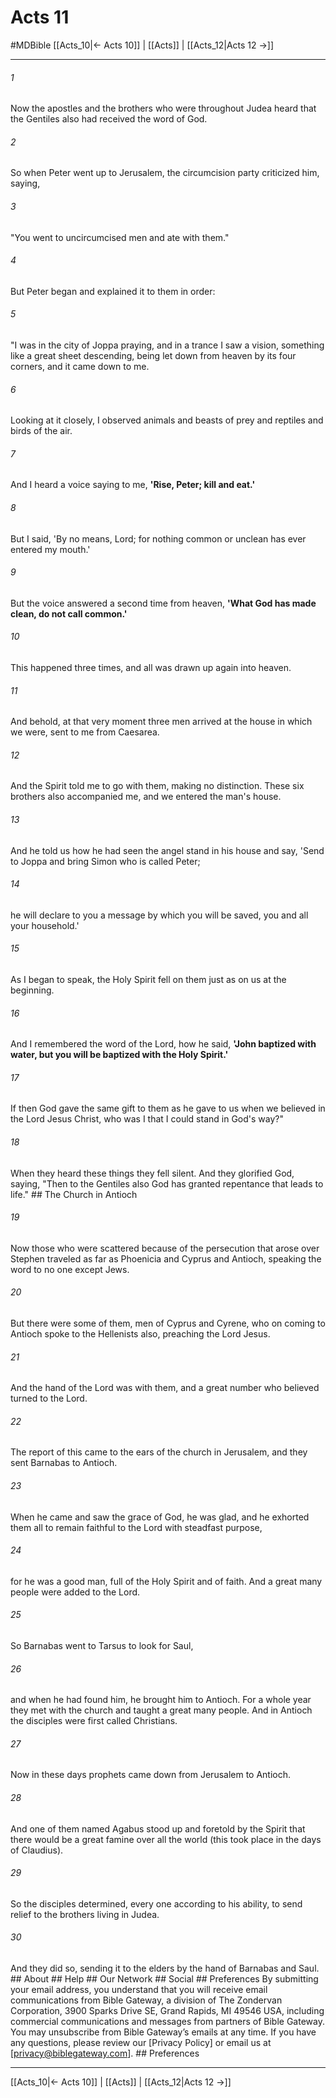 # Acts 11
#MDBible
[[Acts_10|← Acts 10]] | [[Acts]] | [[Acts_12|Acts 12 →]]

***


###### 1 
Now the apostles and the brothers who were throughout Judea heard that the Gentiles also had received the word of God. 

###### 2 
So when Peter went up to Jerusalem, the circumcision party criticized him, saying, 

###### 3 
"You went to uncircumcised men and ate with them." 

###### 4 
But Peter began and explained it to them in order: 

###### 5 
"I was in the city of Joppa praying, and in a trance I saw a vision, something like a great sheet descending, being let down from heaven by its four corners, and it came down to me. 

###### 6 
Looking at it closely, I observed animals and beasts of prey and reptiles and birds of the air. 

###### 7 
And I heard a voice saying to me, **'Rise, Peter; kill and eat.'** 

###### 8 
But I said, 'By no means, Lord; for nothing common or unclean has ever entered my mouth.' 

###### 9 
But the voice answered a second time from heaven, **'What God has made clean, do not call common.'** 

###### 10 
This happened three times, and all was drawn up again into heaven. 

###### 11 
And behold, at that very moment three men arrived at the house in which we were, sent to me from Caesarea. 

###### 12 
And the Spirit told me to go with them, making no distinction. These six brothers also accompanied me, and we entered the man's house. 

###### 13 
And he told us how he had seen the angel stand in his house and say, 'Send to Joppa and bring Simon who is called Peter; 

###### 14 
he will declare to you a message by which you will be saved, you and all your household.' 

###### 15 
As I began to speak, the Holy Spirit fell on them just as on us at the beginning. 

###### 16 
And I remembered the word of the Lord, how he said, **'John baptized with water, but you will be baptized with the Holy Spirit.'** 

###### 17 
If then God gave the same gift to them as he gave to us when we believed in the Lord Jesus Christ, who was I that I could stand in God's way?" 

###### 18 
When they heard these things they fell silent. And they glorified God, saying, "Then to the Gentiles also God has granted repentance that leads to life." ## The Church in Antioch 

###### 19 
Now those who were scattered because of the persecution that arose over Stephen traveled as far as Phoenicia and Cyprus and Antioch, speaking the word to no one except Jews. 

###### 20 
But there were some of them, men of Cyprus and Cyrene, who on coming to Antioch spoke to the Hellenists also, preaching the Lord Jesus. 

###### 21 
And the hand of the Lord was with them, and a great number who believed turned to the Lord. 

###### 22 
The report of this came to the ears of the church in Jerusalem, and they sent Barnabas to Antioch. 

###### 23 
When he came and saw the grace of God, he was glad, and he exhorted them all to remain faithful to the Lord with steadfast purpose, 

###### 24 
for he was a good man, full of the Holy Spirit and of faith. And a great many people were added to the Lord. 

###### 25 
So Barnabas went to Tarsus to look for Saul, 

###### 26 
and when he had found him, he brought him to Antioch. For a whole year they met with the church and taught a great many people. And in Antioch the disciples were first called Christians. 

###### 27 
Now in these days prophets came down from Jerusalem to Antioch. 

###### 28 
And one of them named Agabus stood up and foretold by the Spirit that there would be a great famine over all the world (this took place in the days of Claudius). 

###### 29 
So the disciples determined, every one according to his ability, to send relief to the brothers living in Judea. 

###### 30 
And they did so, sending it to the elders by the hand of Barnabas and Saul. ## About ## Help ## Our Network ## Social ## Preferences By submitting your email address, you understand that you will receive email communications from Bible Gateway, a division of The Zondervan Corporation, 3900 Sparks Drive SE, Grand Rapids, MI 49546 USA, including commercial communications and messages from partners of Bible Gateway. You may unsubscribe from Bible Gateway&rsquo;s emails at any time. If you have any questions, please review our [Privacy Policy] or email us at [privacy@biblegateway.com]. ## Preferences

***

[[Acts_10|← Acts 10]] | [[Acts]] | [[Acts_12|Acts 12 →]]
